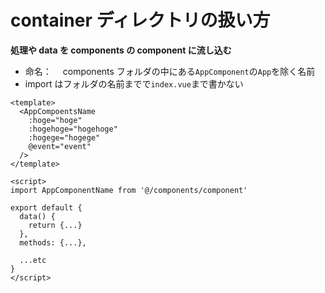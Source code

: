 # container ディレクトリの扱い方

**処理や data を components の component に流し込む**

- 命名：　 components フォルダの中にある`AppComponent`の`App`を除く名前
- import はフォルダの名前までで`index.vue`まで書かない

```vue
<template>
  <AppCompoentsName
    :hoge="hoge"
    :hogehoge="hogehoge"
    :hogege="hogege"
    @event="event"
  />
</template>

<script>
import AppComponentName from '@/components/component'

export default {
  data() {
    return {...}
  },
  methods: {...},

  ...etc
}
</script>
```
